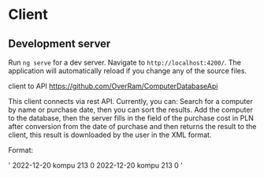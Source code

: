 # Client

## Development server

Run `ng serve` for a dev server. Navigate to `http://localhost:4200/`. The application will automatically reload if you change any of the source files.

client to API 
https://github.com/OverRam/ComputerDatabaseApi

This client connects via rest API.
Currently, you can: Search for a computer by name or purchase date, then you can sort the results.
Add the computer to the database, then the server fills in the field of the purchase cost in PLN after conversion from the date of purchase and then returns the result to the client, this result is downloaded by the user in the XML format.

Format:

'<faktura>
    <komputer>
        <date>2022-12-20</date>
        <name>kompu</name>
        <costUsd>213</costUsd>
        <costPln>0</costPln>
    </komputer>
    <komputer>
        <date>2022-12-20</date>
        <name>kompu</name>
        <costUsd>213</costUsd>
        <costPln>0</costPln>
    </komputer>
</faktura>'
